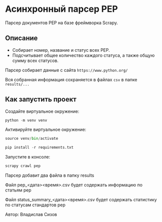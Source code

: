 # Асинхронный парсер PEP

Парсер документов PEP на базе фреймворка Scrapy.

## Описание

- Собирает номер, название и статус всех PEP.
- Подсчитывает общее количество каждого статуса, а также общую сумму всех статусов.

Парсер собирает данные с сайта ```https://www.python.org/```

Вся собранная информация сохраняется в файлах ```csv``` в папке ```results/...```

## Как запустить проект


Создайте виртуальное окружение:

```python
python -m venv venv
```

Активируйте виртуальное окружение:

```python
source venv/bin/activate
```

```python
pip install -r requirements.txt
```

Запустите  в консоле:

```python
scrapy crawl pep
```


Парсер добавит два файла в папку results

Файл pep_<дата><время>.csv будет содержать информацию по статьям pep

Файл status_summary_<дата><время>.csv будет содержать статистику по статусам стандартов pep

Автор: Владислав Сизов
